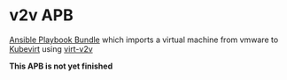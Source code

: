# v2v APB
[Ansible Playbook Bundle](https://github.com/ansibleplaybookbundle) which imports a virtual machine from vmware to [Kubevirt](https://github.com/kubevirt) using [virt-v2v](https://github.com/libguestfs/libguestfs/blob/master/bash/virt-v2v)

**This APB is not yet finished**